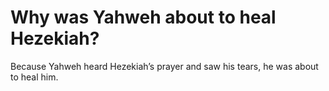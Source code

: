 # Why was Yahweh about to heal Hezekiah?

Because Yahweh heard Hezekiah’s prayer and saw his tears, he was about to heal him.
